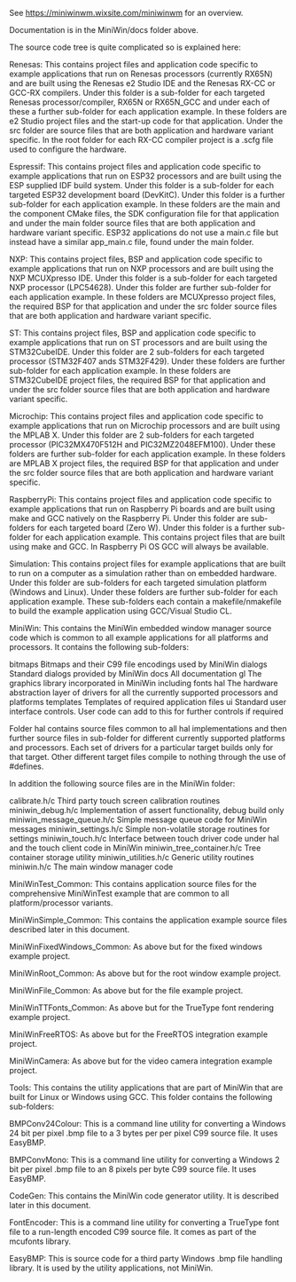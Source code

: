 See https://miniwinwm.wixsite.com/miniwinwm for an overview.

Documentation is in the MiniWin/docs folder above.

The source code tree is quite complicated so is explained here:

Renesas: This contains project files and application code specific to example applications that run on Renesas processors (currently RX65N) and are built using the Renesas e2 Studio IDE and the Renesas RX-CC or GCC-RX compilers. Under this folder is a sub-folder for each targeted Renesas processor/compiler, RX65N or RX65N_GCC and under each of these a further sub-folder for each application example. In these folders are e2 Studio project files and the start-up code for that application. Under the src folder are source files that are both application and hardware variant specific. In the root folder for each RX-CC compiler project is a .scfg file used to configure the hardware.

Espressif: This contains project files and application code specific to example applications that run on ESP32 processors and are built using the ESP supplied IDF build system. Under this folder is a sub-folder for each targeted ESP32 development board (DevKitC). Under this folder is a further sub-folder for each application example. In these folders are the main and the component CMake files, the SDK configuration file for that application and under the main folder source files that are both application and hardware variant specific. ESP32 applications do not use a main.c file but instead have a similar app_main.c file, found under the main folder.

NXP: This contains project files, BSP and application code specific to example applications that run on NXP processors and are built using the NXP MCUXpresso IDE. Under this folder is a sub-folder for each targeted NXP processor (LPC54628). Under this folder are further sub-folder for each application example. In these folders are MCUXpresso project files, the required BSP for that application and under the src folder source files that are both application and hardware variant specific.

ST:  This contains project files, BSP and application code specific to example applications that run on ST processors and are built using the STM32CubeIDE. Under this folder are 2 sub-folders for each targeted processor (STM32F407 ands STM32F429). Under these folders are further sub-folder for each application example. In these folders are STM32CubeIDE project files, the required BSP for that application and under the src folder source files that are both application and hardware variant specific.

Microchip:  This contains project files and application code specific to example applications that run on Microchip processors and are built using the MPLAB X. Under this folder are 2 sub-folders for each targeted processor (PIC32MX470F512H and PIC32MZ2048EFM100). Under these folders are further sub-folder for each application example. In these folders are MPLAB X project files, the required BSP for that application and under the src folder source files that are both application and hardware variant specific.

RaspberryPi: This contains project files and application code specific to example applications that run on Raspberry Pi boards and are built using make and GCC natively on the Raspberry Pi. Under this folder are sub-folders for each targeted board (Zero W). Under this folder is a further sub-folder for each application example. This contains project files that are built using make and GCC. In Raspberry Pi OS GCC will always be available. 

Simulation: This contains project files for example applications that are built to run on a computer as a simulation rather than on embedded hardware. Under this folder are sub-folders for each targeted simulation platform (Windows and Linux). Under these folders are further sub-folder for each application example. These sub-folders each contain a makefile/nmakefile to build the example application using GCC/Visual Studio CL. 

MiniWin: This contains the MiniWin embedded window manager source code which is common to all example applications for all platforms and processors. It contains the following sub-folders:

bitmaps	                    Bitmaps and their C99 file encodings used by MiniWin 
dialogs	                    Standard dialogs provided by MiniWin
docs	  	                  All documentation
gl		                      The graphics library incorporated in MiniWin including fonts
hal	                        The hardware abstraction layer of drivers for all the currently supported processors and platforms
templates	                  Templates of required application files
ui	                        Standard user interface controls. User code can add to this for further controls if required
	
Folder hal contains source files common to all hal implementations and then further source files in sub-folder for different currently supported platforms and processors. Each set of drivers for a particular target builds only for that target. Other different target files compile to nothing through the use of #defines.

In addition the following source files are in the MiniWin folder:

calibrate.h/c			          Third party touch screen calibration routines
miniwin_debug.h/c			      Implementation of assert functionality, debug build only
miniwin_message_queue.h/c	  Simple message queue code for MiniWin messages
miniwin_settings.h/c		    Simple non-volatile storage routines for settings
miniwin_touch.h/c			      Interface between touch driver code under hal and the touch client code in MiniWin
miniwin_tree_container.h/c	Tree container storage utility
miniwin_utilities.h/c		    Generic utility routines
miniwin.h/c				          The main window manager code

MiniWinTest_Common: This contains application source files for the comprehensive MiniWinTest example that are common to all platform/processor variants. 

MiniWinSimple_Common: This contains the application example source files described later in this document. 

MiniWinFixedWindows_Common: As above but for the fixed windows example project. 

MiniWinRoot_Common: As above but for the root window example project. 

MiniWinFile_Common: As above but for the file example project. 

MiniWinTTFonts_Common: As above but for the TrueType font rendering example project. 

MiniWinFreeRTOS: As above but for the FreeRTOS integration example project. 

MiniWinCamera: As above but for the video camera integration example project.

Tools: This contains the utility applications that are part of MiniWin that are built for Linux or Windows using GCC. This folder contains the following sub-folders:

BMPConv24Colour: This is a command line utility for converting a Windows 24 bit per pixel .bmp file to a 3 bytes per per pixel C99 source file. It uses EasyBMP.

BMPConvMono: This is a command line utility for converting a Windows 2 bit per pixel .bmp file to an 8 pixels per byte C99 source file. It uses EasyBMP.

CodeGen: This contains the MiniWin code generator utility. It is described later in this document.

FontEncoder: This is a command line utility for converting a TrueType font file to a run-length encoded C99 source file. It comes as part of the mcufonts library.

EasyBMP: This is source code for a third party Windows .bmp file handling library. It is used by the utility applications, not MiniWin.

